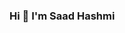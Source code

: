 ### Hi 👋 I'm Saad Hashmi

<!--
**saadhash7860/saadhash7860** is a ✨ _special_ ✨ repository because its `README.md` (this file) appears on your GitHub profile.

Here are some ideas to get you started:

- <center><h1>I’m currently working on Machine Learning Algorithms</h1></center> 
- 🌱 I’m currently learning Python,JupyterNotebbok,Pandas, Numpy,Seaborn,HTML,MachineLearning
- 👯 I’m looking to collaborate on Data Analytics
- 🤔 I’m looking for help with ...
- 💬 Ask me about Data Science..
- 📫 How to reach me: ...
- 😄 Pronouns: ...
- ⚡ Fun fact: ...
-->
